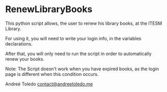 # RenewLibraryBooks

This python script allows, the user to renew his library books, at the ITESM Library.

For using it, you will need to write your login info, in the variables declarations.

After that, you will only need to run the script in order to automatically renew your books.

Note: The Script doesn't work when you have expired books, as the login page is different when this condition occurs.

Andreé Toledo
contact@andreetoledo.me